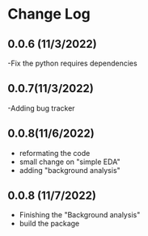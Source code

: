 Change Log
==========

0.0.6 (11/3/2022)
-----------------
-Fix the python requires dependencies

0.0.7(11/3/2022)
----------------
-Adding bug tracker

0.0.8(11/6/2022)
----------------
- reformating the code 
- small change on "simple EDA"
- adding "background analysis"

0.0.8 (11/7/2022)
-----------------

- Finishing the "Background analysis"
- build the package